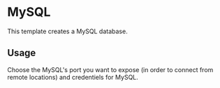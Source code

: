 # MySQL

This template creates a MySQL database.

## Usage

Choose the MySQL's port you want to expose (in order to connect from remote locations) and credentiels for MySQL.
